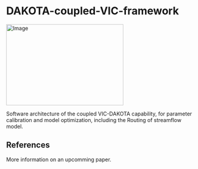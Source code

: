 # DAKOTA-coupled-VIC-framework

<img src="https://github.com/1iuyu/DAKOTA-coupled-VIC-framework/assets/145678619/2495253d-0f75-497d-a670-ddd0e3472502" alt="Image" width="314" height="218">

Software architecture of the coupled VIC-DAKOTA capability, for parameter calibration and model optimization, including the Routing of streamflow model.

References
----------
More information on an upcomming paper.
